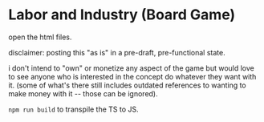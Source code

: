# Labor and Industry (Board Game)

open the html files.

disclaimer: posting this "as is" in a pre-draft, pre-functional state.

i don't intend to "own" or monetize any aspect of the game but would love to see anyone who is interested in the concept do whatever they want with it. (some of what's there still includes outdated references to wanting to make money with it -- those can be ignored).

`npm run build` to transpile the TS to JS.
